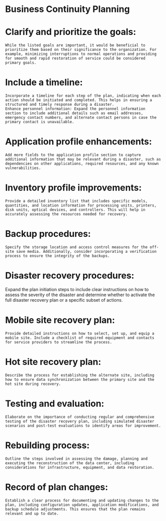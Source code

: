 # Business Continuity Planning 
# Clarify and prioritize the goals: 
    While the listed goals are important, it would be beneficial to prioritize them based on their significance to the organization. For example, minimizing interruptions to normal operations and providing for smooth and rapid restoration of service could be considered primary goals.
# Include a timeline: 
    Incorporate a timeline for each step of the plan, indicating when each action should be initiated and completed. This helps in ensuring a structured and timely response during a disaster.
    Enhance personnel information: Expand the personnel information section to include additional details such as email addresses, emergency contact numbers, and alternate contact persons in case the primary contact is unavailable.
# Application profile enhancements: 
    Add more fields to the application profile section to capture additional information that may be relevant during a disaster, such as dependencies on other applications, required resources, and any known vulnerabilities.
# Inventory profile improvements:
    Provide a detailed inventory list that includes specific models, quantities, and location information for processing units, printers, disk units, optical devices, and controllers. This will help in accurately assessing the resources needed for recovery.
# Backup procedures: 
    Specify the storage location and access control measures for the off-site save media. Additionally, consider incorporating a verification process to ensure the integrity of the backups.

# Disaster recovery procedures: 
Expand the plan initiation steps to include clear instructions on how to assess the severity of the disaster and determine whether to activate the full disaster recovery plan or a specific subset of actions.

# Mobile site recovery plan: 
    Provide detailed instructions on how to select, set up, and equip a mobile site. Include a checklist of required equipment and contacts for service providers to streamline the process.
# Hot site recovery plan: 
    Describe the process for establishing the alternate site, including how to ensure data synchronization between the primary site and the hot site during recovery.
# Testing and evaluation:
    Elaborate on the importance of conducting regular and comprehensive testing of the disaster recovery plan, including simulated disaster scenarios and post-test evaluations to identify areas for improvement.
# Rebuilding process: 
    Outline the steps involved in assessing the damage, planning and executing the reconstruction of the data center, including considerations for infrastructure, equipment, and data restoration.
# Record of plan changes: 
    Establish a clear process for documenting and updating changes to the plan, including configuration updates, application modifications, and backup schedule adjustments. This ensures that the plan remains relevant and up to date.